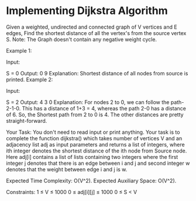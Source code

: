 # Implementing Dijkstra Algorithm


Given a weighted, undirected and connected graph of V vertices and E edges, Find the shortest distance of all the vertex's from the source vertex S.
Note: The Graph doesn't contain any negative weight cycle.

Example 1:

Input:

S = 0
Output:
0 9
Explanation:
Shortest distance of all nodes from
source is printed.
Example 2:

Input:

S = 2
Output:
4 3 0
Explanation:
For nodes 2 to 0, we can follow the path-
2-1-0. This has a distance of 1+3 = 4,
whereas the path 2-0 has a distance of 6. So,
the Shortest path from 2 to 0 is 4.
The other distances are pretty straight-forward.
 

Your Task:
You don't need to read input or print anything. Your task is to complete the function dijkstra()  which takes number of vertices V and an adjacency list adj as input parameters and returns a list of integers, where ith integer denotes the shortest distance of the ith node from Source node. Here adj[i] contains a list of lists containing two integers where the first integer j denotes that there is an edge between i and j and second integer w denotes that the weight between edge i and j is w.

 

Expected Time Complexity: O(V^2).
Expected Auxiliary Space: O(V^2).

 

Constraints:
1 ≤ V ≤ 1000
0 ≤ adj[i][j] ≤ 1000
0 ≤ S < V
